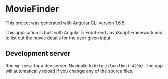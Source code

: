 # MovieFinder

This project was generated with [Angular CLI](https://github.com/angular/angular-cli) version 1.6.5.

This application is built with Angular 5 Front-end JavaScript Framework and to list out the movie details for the user given input.

## Development server

Run `ng serve` for a dev server. Navigate to `http://localhost:4200/`. The app will automatically reload if you change any of the source files.
